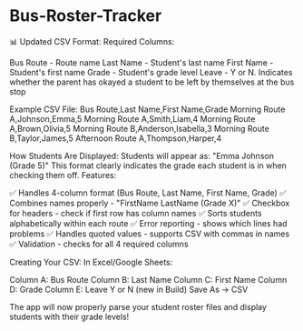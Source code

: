 # Bus-Roster-Tracker
📊 Updated CSV Format:
Required Columns:

Bus Route - Route name
Last Name - Student's last name
First Name - Student's first name
Grade - Student's grade level
Leave - Y or N. Indicates whether the parent has okayed a student to be left by themselves at the bus stop

Example CSV File:
Bus Route,Last Name,First Name,Grade
Morning Route A,Johnson,Emma,5
Morning Route A,Smith,Liam,4
Morning Route A,Brown,Olivia,5
Morning Route B,Anderson,Isabella,3
Morning Route B,Taylor,James,5
Afternoon Route A,Thompson,Harper,4

How Students Are Displayed:
Students will appear as: "Emma Johnson (Grade 5)"
This format clearly indicates the grade each student is in when checking them off.
Features:

✅ Handles 4-column format (Bus Route, Last Name, First Name, Grade)
✅ Combines names properly - "FirstName LastName (Grade X)"
✅ Checkbox for headers - check if first row has column names
✅ Sorts students alphabetically within each route
✅ Error reporting - shows which lines had problems
✅ Handles quoted values - supports CSV with commas in names
✅ Validation - checks for all 4 required columns

Creating Your CSV:
In Excel/Google Sheets:

Column A: Bus Route
Column B: Last Name
Column C: First Name
Column D: Grade
Column E: Leave Y or N (new in Build)
Save As → CSV

The app will now properly parse your student roster files and display students with their grade levels!
